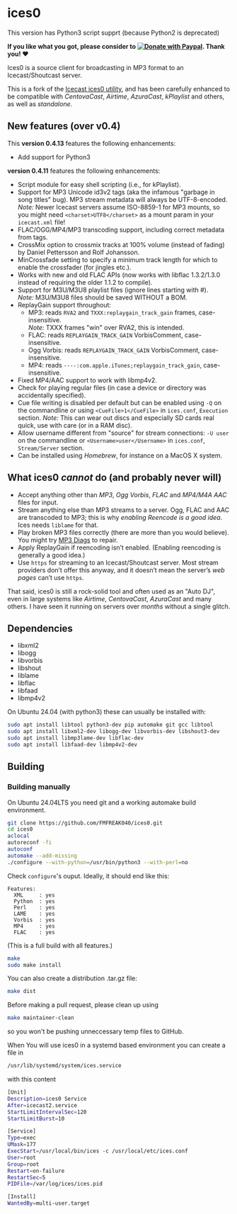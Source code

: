 # ices0

This version has Python3 script supprt (because Python2 is deprecated)

**If you like what you got, please consider to [![Donate with Paypal](https://www.paypalobjects.com/en_US/i/btn/btn_donate_LG.gif)](https://www.paypal.com/donate/?hosted_button_id=PBPR63362LDEU). Thank you! ❤️**

Ices0 is a source client for broadcasting in MP3 format to an Icecast/Shoutcast server.

This is a fork of the [Icecast ices0 utility](http://www.icecast.org/ices.php),
and has been carefully enhanced to be compatible with _CentovaCast_, _Airtime_, _AzuraCast_, _kPlaylist_ and others, as well as _standalone_.

## New features (over v0.4)

This **version 0.4.13** features the following enhancements:

* Add support for Python3

**version 0.4.11** features the following enhancements:

* Script module for easy shell scripting (i.e., for kPlaylist).
* Support for MP3 Unicode id3v2 tags (aka the infamous "garbage in
  song titles" bug). MP3 stream metadata will always be UTF-8-encoded.  
  _Note:_ Newer Icecast servers assume ISO-8859-1 for MP3 mounts,
  so you might need `<charset>UTF8</charset>` as a mount param
  in your `icecast.xml` file!
* FLAC/OGG/MP4/MP3 transcoding support, including correct metadata from tags.
* CrossMix option to crossmix tracks at 100% volume (instead
  of fading) by Daniel Pettersson and Rolf Johansson.
* MinCrossfade setting to specify a minimum track length for
  which to enable the crossfader (for jingles etc.).
* Works with new and old FLAC APIs (now works with libflac 1.3.2/1.3.0 instead
  of requiring the older 1.1.2 to compile).
* Support for M3U/M3U8 playlist files (ignore lines starting with #).  
  _Note:_ M3U/M3U8 files should be saved WITHOUT a BOM.
* ReplayGain support throughout:
  * MP3: reads `RVA2` and `TXXX:replaygain_track_gain` frames, case-insensitive.  
    _Note:_ TXXX frames "win" over RVA2, this is intended.
  * FLAC: reads `REPLAYGAIN_TRACK_GAIN` VorbisComment, case-insensitive.
  * Ogg Vorbis: reads `REPLAYGAIN_TRACK_GAIN` VorbisComment, case-insensitive.
  * MP4: reads `----:com.apple.iTunes;replaygain_track_gain`, case-insensitive.
* Fixed MP4/AAC support to work with libmp4v2.
* Check for playing regular files (in case a device or directory was accidentally specified).
* Cue file writing is disabled per default but can be enabled using `-Q` on the
  commandline or using `<CueFile>1</CueFile>` in `ices.conf`, `Execution` section.
  _Note:_ This can wear out discs and especially SD cards real quick, use with
  care (or in a RAM disc).
* Allow username different from "source" for stream connections: `-U user` on
  the commandline or `<Username>user</Username>` in `ices.conf`, `Stream/Server`
  section.
* Can be installed using _Homebrew_, for instance on a MacOS X system.

## What ices0 _cannot_ do (and probably never will)

* Accept anything other than _MP3_, _Ogg Vorbis_, _FLAC_ and _MP4/M4A AAC_ files for input.
* Stream anything else than MP3 streams to a server. Ogg, FLAC and AAC are transcoded to MP3; this is why _enabling Reencode is a good idea_. Ices needs `liblame` for that.
* Play broken MP3 files correctly (there are more than you would believe). You might try [MP3 Diags](http://mp3diags.sourceforge.net/) to repair.
* Apply ReplayGain if reencoding isn’t enabled. (Enabling reencoding is generally
  a good idea.)
* Use `https` for streaming to an Icecast/Shoutcast server. Most stream providers don’t offer this anyway, and it doesn’t mean the server’s _web pages_ can’t use `https`.

That said, ices0 is still a rock-solid tool and often used as an "Auto DJ", even in large systems like _Airtime_, _CentovaCast_, _AzuraCast_ and many others. I have seen it running on servers over _months_ without a single glitch.

## Dependencies

* libxml2
* libogg
* libvorbis
* libshout
* liblame
* libflac
* libfaad
* libmp4v2

On Ubuntu 24.04 (with python3) these can usually be installed with:

```bash
sudo apt install libtool python3-dev pip automake git gcc libtool
sudo apt install libxml2-dev libogg-dev libvorbis-dev libshout3-dev
sudo apt install libmp3lame-dev libflac-dev
sudo apt install libfaad-dev libmp4v2-dev
```

## Building

### Building manually


On Ubuntu 24.04LTS you need git and a working automake build environment.

```bash
git clone https://github.com/FMFREAK040/ices0.git
cd ices0
aclocal
autoreconf -fi
autoconf
automake --add-missing
./configure --with-python=/usr/bin/python3 --with-perl=no
```

Check `configure`'s ouput. Ideally, it should end like this:
```
Features:
  XML     : yes
  Python  : yes
  Perl    : yes
  LAME    : yes
  Vorbis  : yes
  MP4     : yes
  FLAC    : yes
```
(This is a full build with all features.)

```bash
make
sudo make install
```

You can also create a distribution .tar.gz file:
```bash
make dist
```

Before making a pull request, please clean up using
```bash
make maintainer-clean
```
so you won't be pushing unneccessary temp files to GitHub.

When You will use ices0 in a systemd based environment you can create a file in
```bash
/usr/lib/systemd/system/ices.service
```
with this content
```bash
[Unit]
Description=ices0 Service
After=icecast2.service
StartLimitIntervalSec=120
StartLimitBurst=10

[Service]
Type=exec
UMask=177
ExecStart=/usr/local/bin/ices -c /usr/local/etc/ices.conf
User=root
Group=root
Restart=on-failure
RestartSec=5
PIDFile=/var/log/ices/ices.pid

[Install]
WantedBy=multi-user.target
```
